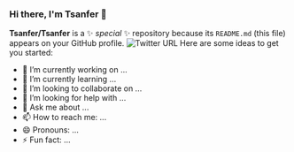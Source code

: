 ### Hi there, I'm Tsanfer 👋


**Tsanfer/Tsanfer** is a ✨ _special_ ✨ repository because its `README.md` (this file) appears on your GitHub profile.
![Twitter URL](https://img.shields.io/twitter/url?logo=twitter&style=flat-square&url=https%3A%2F%2Ftwitter.com%2Fa1124851454)
Here are some ideas to get you started:

- 🔭 I’m currently working on ...
- 🌱 I’m currently learning ...
- 👯 I’m looking to collaborate on ...
- 🤔 I’m looking for help with ...
- 💬 Ask me about ...
- 📫 How to reach me: ...
- 😄 Pronouns: ...
- ⚡ Fun fact: ...
